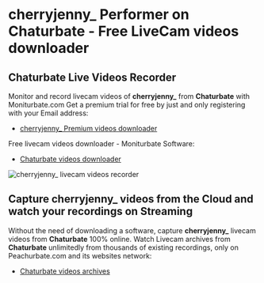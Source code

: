 # cherryjenny_ Performer on Chaturbate - Free LiveCam videos downloader

## Chaturbate Live Videos Recorder

Monitor and record livecam videos of **cherryjenny_** from **Chaturbate** with Moniturbate.com
Get a premium trial for free by just and only registering with your Email address:
* [cherryjenny_ Premium videos downloader](https://moniturbate.com/request-demo-licence-key.html)

Free livecam videos downloader - Moniturbate Software:
* [Chaturbate videos downloader](https://moniturbate.com/moniturbate-download-software.html)

![cherryjenny_ livecam videos recorder](https://peachurnet.com/templates/moniturbate-software.png)


## Capture cherryjenny_ videos from the Cloud and watch your recordings on Streaming

Without the need of downloading a software, capture **cherryjenny_** livecam videos from **Chaturbate** 100% online.
Watch Livecam archives from **Chaturbate** unlimitedly from thousands of existing recordings, only on Peachurbate.com and its websites network:
* [Chaturbate videos archives](https://peachurnet.com/)